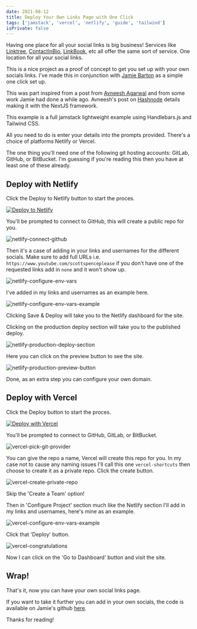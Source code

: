 ```yaml
---
date: 2021-08-12
title: Deploy Your Own Links Page with One Click
tags: ['jamstack', 'vercel', 'netlify', 'guide', 'tailwind']
isPrivate: false
---
```


Having one place for all your social links is big business! Services
like [Linktree], [ContactInBio], [LinkBook], etc all offer the same
sort of service. One location for all your social links.

This is a nice project as a proof of concept to get you set up with
your own socials links. I've made this in conjunction with [Jamie
Barton] as a simple one click set up.

This was part inspired from a post from [Avneesh Agarwal] and from
some work Jamie had done a while ago. Avneesh's post on [Hashnode]
details making it with the NextJS framework.

This example is a full jamstack lightweight example using
Handlebars.js and Tailwind CSS.

All you need to do is enter your details into the prompts provided.
There's a choice of platforms Netlify or Vercel.

The one thing you'll need one of the following git hosting accounts:
GitLab, GitHub, or BitBucket. I'm guessing if you're reading this then
you have at least one of these already.

## Deploy with Netlify

Click the Deploy to Netlify button to start the proces.

[![Deploy to Netlify](https://www.netlify.com/img/deploy/button.svg)](https://app.netlify.com/start/deploy?repository=https://github.com/notrab/shortcuts)

You'll be prompted to connect to GitHub, this will create a public
repo for you.

![netlify-connect-github]

Then it's a case of adding in your links and usernames for the
different socials. Make sure to add full URLs i.e.
`https://www.youtube.com/scottspenceplease` if you don't have one of
the requested links add in `none` and it won't show up.

![netlify-configure-env-vars]

I've added in my links and usernames as an example here.

![netlify-configure-env-vars-example]

Clicking Save & Deploy will take you to the Netlify dashboard for the
site.

Clicking on the production deploy section will take you to the
published deploy.

![netlify-production-deploy-section]

Here you can click on the preview button to see the site.

![netlify-production-preview-button]

Done, as an extra step you can configure your own domain.

## Deploy with Vercel

Click the Deploy button to start the proces.

[![Deploy with Vercel](https://vercel.com/button)](https://vercel.com/new/clone?repository-url=https%3A%2F%2Fgithub.com%2Fnotrab%2Fshortcuts&env=SHORTCUTS_NAME,SHORTCUTS_SITE,SHORTCUTS_TWITTER,SHORTCUTS_YOUTUBE,SHORTCUTS_GITHUB,SHORTCUTS_LINKEDIN,SHORTCUTS_DEVTO,SHORTCUTS_MEDIUM)

You'll be prompted to connect to GitHub, GitLab, or BitBucket.

![vercel-pick-git-provider]

You can give the repo a name, Vercel will create this repo for you. In
my case not to cause any naming issues I'll call this one
`vercel-shortcuts` then choose to create it as a private repo. Click
the create button.

![vercel-create-private-repo]

Skip the 'Create a Team' option!

Then in 'Configure Project' section much like the Netlify section I'll
add in my links and usernames, here's mine as an example.

![vercel-configure-env-vars-example]

Click that 'Deploy' button.

![vercel-congratulations]

Now I can click on the 'Go to Dashboard' button and visit the site.

## Wrap!

That's it, now you can have your own social links page.

If you want to take it further you can add in your own socials, the
code is available on Jamie's github [here].

Thanks for reading!

<!-- Links -->

[avneesh agarwal]: https://avneesh0612.hashnode.dev/
[hashnode]:
  https://avneesh0612.hashnode.dev/stop-using-linktree-build-your-own
[jamie barton]: https://twitter.com/notrab
[linktree]: https://linktr.ee/
[contactinbio]: https://contactinbio.com/
[linkbook]: https://linkbook.bio/
[here]: https://github.com/notrab/shortcuts/

<!-- Images -->

[netlify-connect-github]:
  https://res.cloudinary.com/defkmsrpw/image/upload/q_auto,f_auto/v1633881280/scottspence.com/netlify-connect-github.png
[netlify-configure-env-vars]:
  https://res.cloudinary.com/defkmsrpw/image/upload/q_auto,f_auto/v1633881281/scottspence.com/netlify-configure-env-vars.png
[netlify-configure-env-vars-example]:
  https://res.cloudinary.com/defkmsrpw/image/upload/q_auto,f_auto/v1633881280/scottspence.com/netlify-configure-env-vars-example.png
[netlify-production-deploy-section]:
  https://res.cloudinary.com/defkmsrpw/image/upload/q_auto,f_auto/v1633881280/scottspence.com/netlify-production-deploy-section.png
[netlify-production-preview-button]:
  https://res.cloudinary.com/defkmsrpw/image/upload/q_auto,f_auto/v1633881280/scottspence.com/netlify-production-preview-button.png
[vercel-pick-git-provider]:
  https://res.cloudinary.com/defkmsrpw/image/upload/q_auto,f_auto/v1633881280/scottspence.com/vercel-pick-git-provider.png
[vercel-create-private-repo]:
  https://res.cloudinary.com/defkmsrpw/image/upload/q_auto,f_auto/v1633881280/scottspence.com/vercel-create-private-repo.png
[vercel-configure-env-vars-example]:
  https://res.cloudinary.com/defkmsrpw/image/upload/q_auto,f_auto/v1633881280/scottspence.com/vercel-configure-env-vars-example.png
[vercel-congratulations]:
  https://res.cloudinary.com/defkmsrpw/image/upload/q_auto,f_auto/v1633881280/scottspence.com/vercel-congratulations.png
